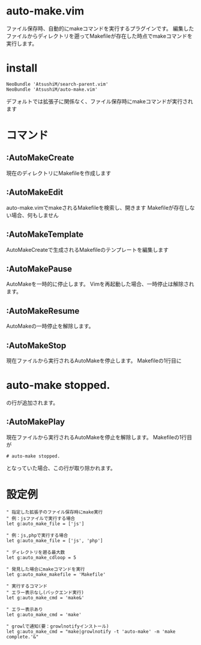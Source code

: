# auto-make.vim
ファイル保存時、自動的にmakeコマンドを実行するプラグインです。
編集したファイルからディレクトリを遡ってMakefileが存在した時点でmakeコマンドを実行します。

# install
```
NeoBundle 'AtsushiM/search-parent.vim'
NeoBundle 'AtsushiM/auto-make.vim'
```

デフォルトでは拡張子に関係なく、ファイル保存時にmakeコマンドが実行されます

# コマンド
## :AutoMakeCreate
現在のディレクトリにMakefileを作成します

## :AutoMakeEdit
auto-make.vimでmakeされるMakefileを検索し、開きます
Makefileが存在しない場合、何もしません

## :AutoMakeTemplate
AutoMakeCreateで生成されるMakefileのテンプレートを編集します

## :AutoMakePause
AutoMakeを一時的に停止します。
Vimを再起動した場合、一時停止は解除されます。

## :AutoMakeResume
AutoMakeの一時停止を解除します。

## :AutoMakeStop
現在ファイルから実行されるAutoMakeを停止します。
Makefileの1行目に
# auto-make stopped.
の行が追加されます。

## :AutoMakePlay
現在ファイルから実行されるAutoMakeを停止を解除します。
Makefileの1行目が
```
# auto-make stopped.
```
となっていた場合、この行が取り除かれます。


# 設定例
```
" 指定した拡張子のファイル保存時にmake実行
" 例：jsファイルで実行する場合
let g:auto_make_file = ['js']

" 例：js,phpで実行する場合
let g:auto_make_file = ['js', 'php']

" ディレクトリを遡る最大数
let g:auto_make_cdloop = 5

" 発見した場合にmakeコマンドを実行
let g:auto_make_makefile = 'Makefile'

" 実行するコマンド
" エラー表示なし(バックエンド実行)
let g:auto_make_cmd = 'make&'

" エラー表示あり
let g:auto_make_cmd = 'make'

" growlで通知(要：growlnotifyインストール)
let g:auto_make_cmd = "make|growlnotify -t 'auto-make' -m 'make complete.'&"
```
